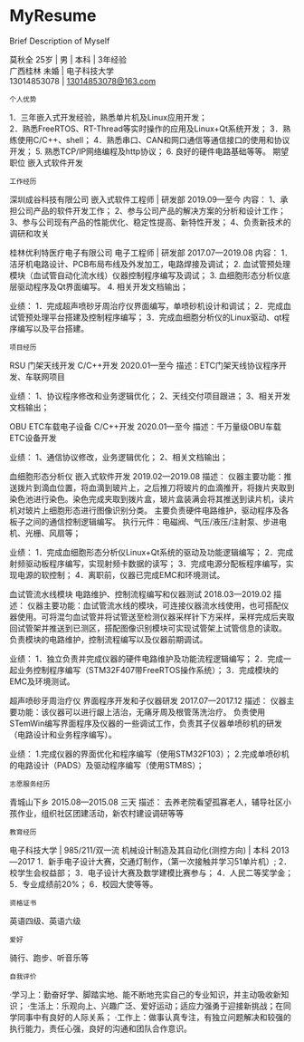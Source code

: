 # MyResume
Brief Description of Myself

莫秋全	
25岁   |	男   |	本科   |	3年经验	
广西桂林	未婚 |	电子科技大学	
13014853078   |	13014853078@163.com	

	个人优势
1．三年嵌入式开发经验，熟悉单片机及Linux应用开发；  
2．熟悉FreeRTOS、RT-Thread等实时操作的应用及Linux+Qt系统开发； 
3．熟练使用C/C++、shell；
4．熟悉串口、CAN和网口通信等通信接口的使用和协议开发；
5. 熟悉TCP/IP网络编程及http协议；
6. 良好的硬件电路基础等等。
	期望职位
嵌入式软件开发    

	工作经历

  深圳成谷科技有限公司
  嵌入式软件工程师 | 研发部	2019.09—至今
内容：
1、承担公司产品的软件开发工作；
2、参与公司产品的解决方案的分析和设计工作；
3、参与公司现有产品的性能优化、稳定性提高、新特性开发；
4、负责新技术的调研和攻关

  桂林优利特医疗电子有限公司
  电子工程师 | 研发部	2017.07—2019.08
内容：
1．洁牙机电路设计、PCB布局布线及外发加工，电路焊接及调试；
2. 血试管预处理模块（血试管自动化流水线）仪器控制程序编写及调试；
3. 血细胞形态分析仪底层驱动程序及Qt界面编写。
4. 相关开发文档输出；


业绩：
1．完成超声喷砂牙周治疗仪界面编写，单喷砂机设计和调试； 
2．完成血试管预处理平台搭建及控制程序编写； 
3．完成血细胞分析仪的Linux驱动、qt程序编写以及平台搭建。

	项目经历

  RSU 门架天线开发
  C/C++开发	2020.01—至今
描述：ETC门架天线协议程序开发、车联网项目

业绩：
1、协议程序修改和业务逻辑优化；
2、天线交付项目跟进；
3、相关开发文档输出；


  OBU ETC车载电子设备
  C/C++开发	2020.01—至今
描述：千万量级OBU车载ETC设备开发

业绩：
1、通信协议修改，业务逻辑优化；
2、相关文档输出；


  血细胞形态分析仪
  嵌入式软件开发	2019.02—2019.08
描述：
仪器主要功能：推送拨片到滴血位置，将血滴到玻片上，之后推刀将玻片的血滴推开，将拨片夹取到染色池进行染色。染色完成夹取到拨片盒，玻片盒装满会将其推送到读片机，读片机对玻片上细胞形态进行图像识别分类。
主要负责硬件电路维护，驱动程序及各板子之间的通信控制逻辑编写。
执行元件：电磁阀、气压/液压/注射泵、步进电机、光栅、风扇等；

业绩：
1．完成血细胞形态分析仪Linux+Qt系统的驱动及功能逻辑编写； 
2．完成射频驱动板程序编写，实现射频卡数据的读写； 
3．完成电源分配板程序编写，实现电源的软控制； 
4．离职前，仪器已完成EMC和环境测试。


  血试管流水线模块
  电路维护、控制流程编写和仪器测试	2018.03—2019.02
描述：
仪器主要功能：血试管流水线的模块，可连接仪器流水线使用，也可搭配仪器使用。可将混匀血试管并将试管送至检测仪器采样针下方采样，采样完成后夹取回试管架并推送到已测区，搭配图像识别模块可实现试管架上试管信息的读取。
负责模块的电路维护，控制流程编写以及仪器前期调试。

业绩：
1．独立负责并完成仪器的硬件电路维护及功能流程逻辑编写； 
2．完成一起业务控制程序编写（STM32F407带FreeRTOS操作系统）； 
3．完成模块的EMC及环境测试。


  超声喷砂牙周治疗仪
  界面程序开发和子仪器研发	2017.07—2017.12
描述：
仪器主要功能：该仪器可以进行龈上洁治，无痛牙周及根管荡洗治疗。
负责使用STemWin编写界面程序及仪器的一些调试工作，负责其子仪器单喷砂机的研发（电路设计和业务程序编写）。

业绩：
1.完成仪器的界面优化和程序编写（使用STM32F103）； 
2.完成单喷砂机的电路设计（PADS）及驱动程序编写（使用STM8S）；


	志愿服务经历

  青城山下乡
  2015.08—2015.08	三天
描述：
去养老院看望孤寡老人，辅导社区小孩作业，组织社区团建活动，新农村建设调研等等

	教育经历

  电子科技大学 |  985/211/双一流
  机械设计制造及其自动化(测控方向) | 本科 	2013—2017
1．新手电子设计大赛，交通灯制作，（第一次接触并学习51单片机）;
2．校学生会权益部； 
3．电子设计大赛及数学建模比赛参与； 
4．人民二等奖学金；
5．专业成绩前20%；
6．校园大使等等。

	资格证书

英语四级、英语六级
 
	爱好
骑行、跑步、听音乐等

	自我评价

·学习上：勤奋好学、脚踏实地、能不断地充实自己的专业知识，并主动吸收新知识；
·生活上：乐观向上、兴趣广泛、爱好运动；适应力强勇于迎接新挑战；在同学同事中有良好的人际关系；
·工作上：做事认真专注，有独立问题解决和较强的执行能力，责任心强，良好的沟通和团队合作意识。


 
